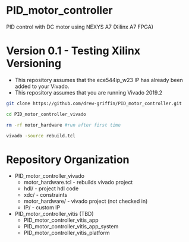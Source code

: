 # PID_motor_controller
PID control with DC motor using NEXYS A7 (Xilinx A7 FPGA)

# Version 0.1 - Testing Xilinx Versioning 
- This repository assumes that the ece544ip_w23 IP has already been added to your Vivado. 
- This repository assumes that you are running Vivado 2019.2

``` sh
git clone https://github.com/drew-griffin/PID_motor_controller.git
```
``` sh
cd PID_motor_controller_vivado
```
``` sh
rm -rf motor_hardware #run after first time
```
``` sh 
vivado -source rebuild.tcl
```

# Repository Organization 
- PID_motor_controller_vivado
    - motor_hardware.tcl        - rebuilds vivado project
    - hdl/               - project hdl code 
    - xdc/               - constraints 
    - motor_hardware/    - vivado project (not checked in)
    - IP/                - custom IP 
- PID_motor_controller_vitis (TBD)
    - PID_motor_controller_vitis_app
    - PID_motor_controller_vitis_app_system
    - PID_motor_controller_vitis_platform 
